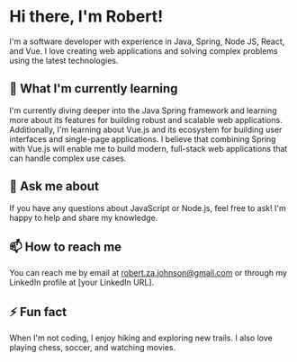 
# Hi there, I'm Robert!

I'm a software developer with experience in Java, Spring, Node JS, React, and Vue. I love creating web applications and solving complex problems using the latest technologies.

## 🌱 What I'm currently learning

I'm currently diving deeper into the Java Spring framework and learning more about its features for building robust and scalable web applications. Additionally, I'm learning about Vue.js and its ecosystem for building user interfaces and single-page applications. I believe that combining Spring with Vue.js will enable me to build modern, full-stack web applications that can handle complex use cases.

## 💬 Ask me about

If you have any questions about  JavaScript or Node.js, feel free to ask! I'm happy to help and share my knowledge.

## 📫 How to reach me

You can reach me by email at robert.za.johnson@gmail.com or through my LinkedIn profile at [your LinkedIn URL].

## ⚡ Fun fact

When I'm not coding, I enjoy hiking and exploring new trails. I also love playing chess, soccer, and watching movies.
